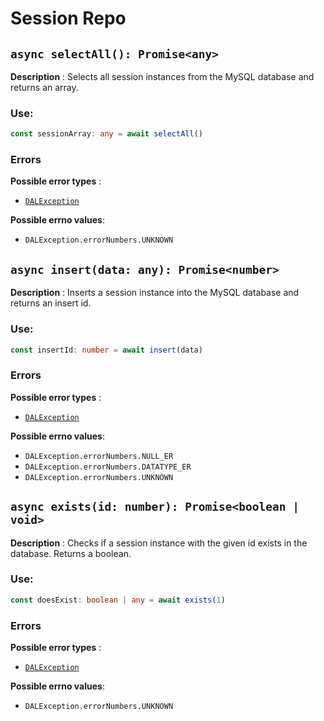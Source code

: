 # Session Repo

## `async selectAll(): Promise<any>`

**Description** : Selects all session instances from the MySQL database and returns an array.
### Use:
```typescript
const sessionArray: any = await selectAll()
```

### Errors

**Possible error types** : 
* [`DALException`](https://github.com/Conan-TIGK10/Backend/blob/development/conan-backend/src/dal/DALException.md)

**Possible errno values**:
* `DALException.errorNumbers.UNKNOWN`

## `async insert(data: any): Promise<number>`

**Description** : Inserts a session instance into the MySQL database and returns an insert id.
### Use:
```typescript
const insertId: number = await insert(data)
```
### Errors

**Possible error types** : 
* [`DALException`](https://github.com/Conan-TIGK10/Backend/blob/development/conan-backend/src/dal/DALException.md)

**Possible errno values**:
* `DALException.errorNumbers.NULL_ER`
* `DALException.errorNumbers.DATATYPE_ER`
* `DALException.errorNumbers.UNKNOWN`

## `async exists(id: number): Promise<boolean | void>`

**Description** : Checks if a session instance with the given id exists in the database. Returns a boolean.
### Use:
```typescript
const doesExist: boolean | any = await exists(1)
```
### Errors

**Possible error types** : 
* [`DALException`](https://github.com/Conan-TIGK10/Backend/blob/development/conan-backend/src/dal/DALException.md)

**Possible errno values**:
* `DALException.errorNumbers.UNKNOWN`
